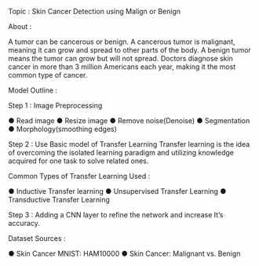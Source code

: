 Topic : Skin Cancer Detection using Malign or Benign

About : 


A tumor can be cancerous or benign. A cancerous tumor is malignant,
meaning it can grow and spread to other parts of the body. A benign tumor
means the tumor can grow but will not spread. Doctors diagnose skin
cancer in more than 3 million Americans each year, making it the most
common type of cancer.


Model Outline :

Step 1 : Image Preprocessing

● Read image
● Resize image
● Remove noise(Denoise)
● Segmentation
● Morphology(smoothing edges)


Step 2 : Use Basic model of Transfer Learning
Transfer learning is the idea of overcoming the isolated learning
paradigm and utilizing knowledge acquired for one task to solve
related ones.

Common Types of Transfer Learning Used :

● Inductive Transfer learning
● Unsupervised Transfer Learning
● Transductive Transfer Learning


Step 3 : Adding a CNN layer to refine the network and increase
It’s accuracy.

Dataset Sources :

● Skin Cancer MNIST: HAM10000
● Skin Cancer: Malignant vs. Benign
